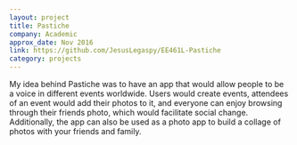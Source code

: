 ```yaml
---
layout: project
title: Pastiche
company: Academic
approx_date: Nov 2016
link: https://github.com/JesusLegaspy/EE461L-Pastiche
category: projects
---
```

My idea behind Pastiche was to have an app that would allow people to be a voice 
in different events worldwide. Users would create events, attendees of an event 
would add their photos to it, and everyone can enjoy browsing through their friends 
photo, which would facilitate social change. Additionally, the app can also be used 
as a photo app to build a collage of photos with your friends and family.

